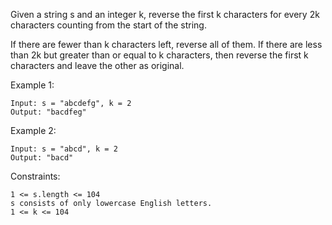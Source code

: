 Given a string s and an integer k, reverse the first k characters for every 2k characters counting from the start of the string.

If there are fewer than k characters left, reverse all of them. If there are less than 2k but greater than or equal to k characters, then reverse the first k characters and leave the other as original.

Example 1:

    Input: s = "abcdefg", k = 2
    Output: "bacdfeg"

Example 2:

    Input: s = "abcd", k = 2
    Output: "bacd"

Constraints:

    1 <= s.length <= 104
    s consists of only lowercase English letters.
    1 <= k <= 104
